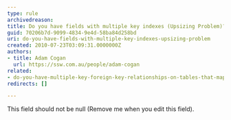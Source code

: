 ```yaml
---
type: rule
archivedreason: 
title: Do you have fields with multiple key indexes (Upsizing Problem)?
guid: 70206b7d-9099-4834-9e4d-58ba84d258bd
uri: do-you-have-fields-with-multiple-key-indexes-upsizing-problem
created: 2010-07-23T03:09:31.0000000Z
authors:
- title: Adam Cogan
  url: https://ssw.com.au/people/adam-cogan
related:
- do-you-have-multiple-key-foreign-key-relationships-on-tables-that-map-to-fields-of-a-different-name-upsizing-problem*
redirects: []

---
```



This field should not be null (Remove me when you edit this field).
<br><excerpt class='endintro'></excerpt><br>



